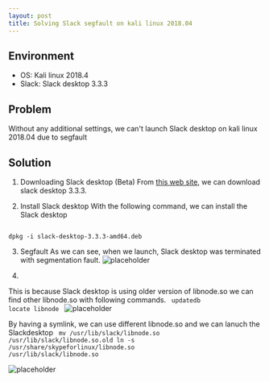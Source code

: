 ```yaml
---
layout: post
title: Solving Slack segfault on kali linux 2018.04
---
```


## Environment
* OS: Kali linux 2018.4
* Slack: Slack desktop 3.3.3

## Problem
Without any additional settings, we can't launch Slack desktop on kali linux 2018.04 due to segfault

## Solution
1. Downloading Slack desktop (Beta)
From <a href="https://slack.com/downloads/linux">this web site</a>, we can download slack desktop 3.3.3.

2. Install Slack desktop
With the following command, we can install the Slack desktop  
<code>
dpkg -i slack-desktop-3.3.3-amd64.deb
</code>

3. Segfault
As we can see, when we launch, Slack desktop was terminated with segmentation fault.
![placeholder](https://inar1.github.io/public/images/2018-12-22-11-38-21.png)

4. 
This is because Slack desktop is using older version of libnode.so
we can find other libnode.so with following commands.
<code>
updatedb
locate libnode
</code>
![placeholder](https://inar1.github.io/public/images/2018-12-22-11-56-01.png)  

By having a symlink, we can use different libnode.so and we can lanuch the Slackdesktop
<code>
mv /usr/lib/slack/libnode.so /usr/lib/slack/libnode.so.old
ln -s /usr/share/skypeforlinux/libnode.so /usr/lib/slack/libnode.so
</code>

![placeholder](https://inar1.github.io/public/images/2018-12-22-12-00-04.png)  



